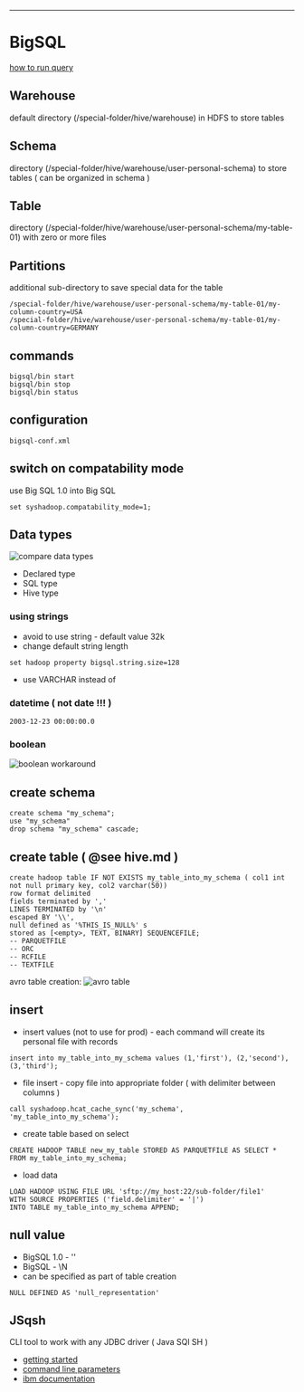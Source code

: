 ---
# BigSQL 
[how to run query](https://www.ibm.com/support/knowledgecenter/en/SSPT3X_4.0.0/com.ibm.swg.im.infosphere.biginsights.analyze.doc/doc/bigsql_run_queries.html)
## Warehouse
default directory (/special-folder/hive/warehouse) in HDFS to store tables 
## Schema
directory (/special-folder/hive/warehouse/user-personal-schema) to store tables ( can be organized in schema )
## Table
directory (/special-folder/hive/warehouse/user-personal-schema/my-table-01) with zero or more files
## Partitions
additional sub-directory to save special data for the table 
```
/special-folder/hive/warehouse/user-personal-schema/my-table-01/my-column-country=USA
/special-folder/hive/warehouse/user-personal-schema/my-table-01/my-column-country=GERMANY
```
## commands
```
bigsql/bin start
bigsql/bin stop
bigsql/bin status
```
## configuration
```
bigsql-conf.xml
```

## switch on compatability mode
use Big SQL 1.0 into Big SQL 
```
set syshadoop.compatability_mode=1;
```

##  Data types
![compare data types](https://s19.postimg.cc/vg9eqx4wz/bigsql-datatypes.png)
* Declared type
* SQL type
* Hive type

### using strings
* avoid to use string - default value 32k
* change default string length
```
set hadoop property bigsql.string.size=128
```
* use VARCHAR instead of

### datetime ( not date !!! )
```
2003-12-23 00:00:00.0
```
### boolean 
![boolean workaround](https://s19.postimg.cc/6biedpfsz/bigsql-datatypes-boolean.png)

## create schema
```
create schema "my_schema";
use "my_schema"
drop schema "my_schema" cascade;
```

## create table ( @see hive.md )
```
create hadoop table IF NOT EXISTS my_table_into_my_schema ( col1 int not null primary key, col2 varchar(50)) 
row format delimited 
fields terminated by ',' 
LINES TERMINATED by '\n'
escaped BY '\\', 
null defined as '%THIS_IS_NULL%' s
stored as [<empty>, TEXT, BINARY] SEQUENCEFILE;
-- PARQUETFILE
-- ORC
-- RCFILE
-- TEXTFILE
```
avro table creation:
![avro table](https://s19.postimg.cc/bfe9fh0tf/bigsql-table-avro.png)

## insert 
* insert values (not to use for prod) - each command will create its personal file with records
```
insert into my_table_into_my_schema values (1,'first'), (2,'second'), (3,'third');
```
* file insert - copy file into appropriate folder ( with delimiter between columns )
```
call syshadoop.hcat_cache_sync('my_schema', 'my_table_into_my_schema');
```
* create table based on select
```
CREATE HADOOP TABLE new_my_table STORED AS PARQUETFILE AS SELECT * FROM my_table_into_my_schema;
```
* load data
```
LOAD HADOOP USING FILE URL 'sftp://my_host:22/sub-folder/file1' 
WITH SOURCE PROPERTIES ('field.delimiter' = '|')
INTO TABLE my_table_into_my_schema APPEND;
```

## null value
* BigSQL 1.0 - ''
* BigSQL - \N
* can be specified as part of table creation
```
NULL DEFINED AS 'null_representation'
```

## JSqsh
CLI tool to work with any JDBC driver ( Java SQl SH )
* [getting started](https://github.com/scgray/jsqsh/wiki/Getting-Started)
* [command line parameters](https://github.com/scgray/jsqsh/wiki/jsqsh)
* [ibm documentation](https://www.ibm.com/support/knowledgecenter/SSPT3X_3.0.0/com.ibm.swg.im.infosphere.biginsights.analyze.doc/doc/bsql_jsqsh.html)

